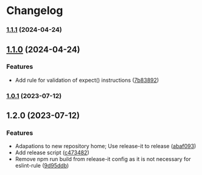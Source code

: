 # Changelog

### [1.1.1](https://github.com/askui/eslint-plugin-askui/compare/1.1.0...1.1.1) (2024-04-24)

## [1.1.0](https://github.com/askui/eslint-plugin-askui/compare/1.0.1...1.1.0) (2024-04-24)


### Features

* Add rule for validation of expect() instructions ([7b83892](https://github.com/askui/eslint-plugin-askui/commit/7b8389234fb5dc0df856a8ff307f671c1ccf284e))

### [1.0.1](https://github.com/JohannesDienst-askui/eslint-plugin-askui/compare/1.2.0...1.0.1) (2023-07-12)

## 1.2.0 (2023-07-12)


### Features

* Adapations to new repository home; Use release-it to release ([abaf093](https://github.com/JohannesDienst-askui/eslint-plugin-askui/commit/abaf093ccdc91cd0a9bb9c191d4b3dbd722c33a2))
* Add release script ([c473482](https://github.com/JohannesDienst-askui/eslint-plugin-askui/commit/c47348293bd5c6b809c3c79640a566c237215390))
* Remove npm run build from release-it config as it is not necessary for eslint-rule ([9d95ddb](https://github.com/JohannesDienst-askui/eslint-plugin-askui/commit/9d95ddba1375519701efc915f7d9903366570a7a))